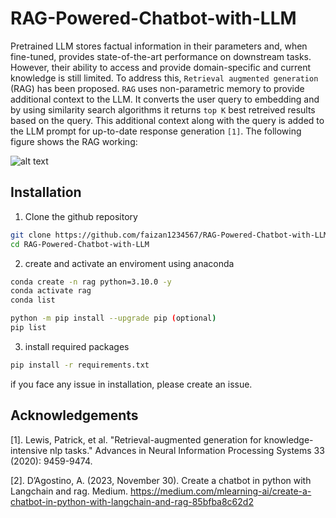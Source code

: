 # RAG-Powered-Chatbot-with-LLM
Pretrained LLM stores factual information in their parameters and, when fine-tuned, provides state-of-the-art performance on downstream tasks. However, their ability to access and provide domain-specific and current knowledge is still limited. To address this, ```Retrieval augmented generation``` (RAG) has been proposed. ```RAG``` uses non-parametric memory to provide additional context to the LLM. It converts the user query to embedding and by using similarity search algorithms it returns ```top K``` best retreived results based on the query. This additional context along with the query is added to the LLM prompt for up-to-date response generation ```[1]```. The following figure shows the RAG working:

![alt text](https://github.com/faizan1234567/RAG-Powered-Chatbot-with-LLM/images/RAG_architecture.png)

## Installation
1. Clone the github repository
```bash
git clone https://github.com/faizan1234567/RAG-Powered-Chatbot-with-LLM
cd RAG-Powered-Chatbot-with-LLM
```
2. create and activate an enviroment using anaconda
```bash
conda create -n rag python=3.10.0 -y
conda activate rag
conda list

python -m pip install --upgrade pip (optional)
pip list
```
3. install required packages
```bash
pip install -r requirements.txt
```
if you face any issue in installation, please create an issue. 

## Acknowledgements
[1]. Lewis, Patrick, et al. "Retrieval-augmented generation for knowledge-intensive nlp tasks." Advances in Neural Information Processing Systems 33 (2020): 9459-9474.

[2]. D’Agostino, A. (2023, November 30). Create a chatbot in python with Langchain and rag. Medium. https://medium.com/mlearning-ai/create-a-chatbot-in-python-with-langchain-and-rag-85bfba8c62d2 